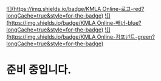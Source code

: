 [![](https://img.shields.io/badge/KMLA Online-로고-red?longCache=true&style=for-the-badge)](../docs/logos.md) [![](https://img.shields.io/badge/KMLA Online-배너-blue?longCache=true&style=for-the-badge)](../docs/banners.md) [![](https://img.shields.io/badge/KMLA Online-컴포넌트-green?longCache=true&style=for-the-badge)](../docs/components.md)

# 준비 중입니다.
